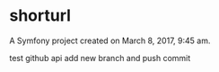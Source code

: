 shorturl
========

A Symfony project created on March 8, 2017, 9:45 am.

test github api add new branch and push commit
